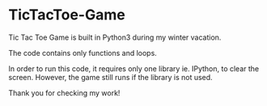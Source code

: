 # TicTacToe-Game

Tic Tac Toe Game is built in Python3 during my winter vacation.

The code contains only functions and loops.

In order to run this code, it requires only one library ie. IPython, to clear the screen.
However, the game still runs if the library is not used.

Thank you for checking my work!
